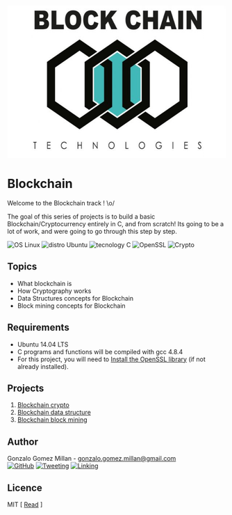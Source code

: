 <div align="center">
  <img width="600" height="350" src="assets/BlockChain_Header.png">
</div>

# Blockchain
Welcome to the Blockchain track ! \o/

The goal of this series of projects is to build a basic Blockchain/Cryptocurrency
entirely in C, and from scratch! Its going to be a lot of work, and were going to
go through this step by step.

![OS Linux](https://img.shields.io/badge/OS-Linux-blue.svg)
![distro Ubuntu](https://img.shields.io/badge/distro-Ubuntu-orange.svg)
![tecnology C](https://img.shields.io/badge/technology-C-green.svg)
![OpenSSL](https://img.shields.io/badge/toolkit-OpenSSL-brown.svg)
![Crypto](https://img.shields.io/badge/discipline-Crypto-yellow.svg)

## Topics
- What blockchain is
- How Cryptography works
- Data Structures concepts for Blockchain
- Block mining concepts for Blockchain

## Requirements
- Ubuntu 14.04 LTS
- C programs and functions will be compiled with gcc 4.8.4
- For this project, you will need to [Install the OpenSSL library](https://help.ubuntu.com/community/OpenSSL#Practical_OpenSSL_Usage) (if not already
  installed).

## Projects
1. [Blockchain crypto](crypto/.#readme)
2. [Blockchain data structure](blockchain/v0.1/.#readme)
2. [Blockchain block mining](blockchain/v0.2/.#readme)

## Author
Gonzalo Gomez Millan - [gonzalo.gomez.millan@gmail.com](mailto:gonzalo.gomez.millan@gmail.com)  
[![GitHub](https://img.shields.io/badge/github-%23100000.svg?&style=for-the-badge&logo=github&logoColor=white)](https://github.com/gogomillan)
[![Tweeting](https://img.shields.io/badge/twitter-%231DA1F2.svg?&style=for-the-badge&logo=twitter&logoColor=white)](https://twitter.com/gogomillan)
[![Linking](https://img.shields.io/badge/linkedin-%230077B5.svg?&style=for-the-badge&logo=linkedin&logoColor=white)](https://linkedin.com/in/gogomillan)

## Licence
MIT 
\[ [Read](LICENSE) \]
